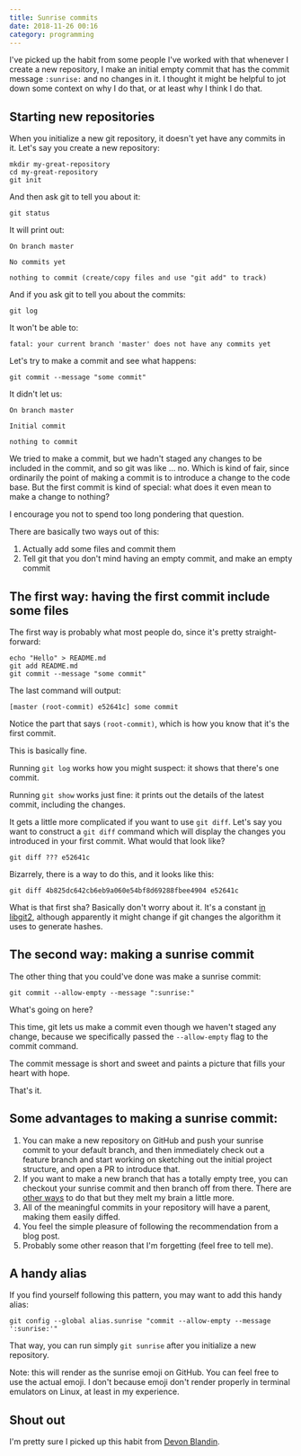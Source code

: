 ```yaml
---
title: Sunrise commits
date: 2018-11-26 00:16
category: programming
---
```


I've picked up the habit from some people I've worked with that whenever I create a new repository, I make an initial empty commit that has the commit message `:sunrise:` and no changes in it.
I thought it might be helpful to jot down some context on why I do that, or at least why I think I do that.

## Starting new repositories

When you initialize a new git repository, it doesn't yet have any commits in it.
Let's say you create a new repository:

```
mkdir my-great-repository
cd my-great-repository
git init
```

And then ask git to tell you about it:

```
git status
```

It will print out:

```
On branch master

No commits yet

nothing to commit (create/copy files and use "git add" to track)
```

And if you ask git to tell you about the commits:

```
git log
```

It won't be able to:

```
fatal: your current branch 'master' does not have any commits yet
```

Let's try to make a commit and see what happens:

```
git commit --message "some commit"
```

It didn't let us:

```
On branch master

Initial commit

nothing to commit
```

We tried to make a commit, but we hadn't staged any changes to be included in the commit, and so git was like ...
no.
Which is kind of fair, since ordinarily the point of making a commit is to introduce a change to the code base.
But the first commit is kind of special:
what does it even mean to make a change to nothing?

I encourage you not to spend too long pondering that question.

There are basically two ways out of this:

1. Actually add some files and commit them
1. Tell git that you don't mind having an empty commit, and make an empty commit

## The first way: having the first commit include some files

The first way is probably what most people do, since it's pretty straight-forward:

```
echo "Hello" > README.md
git add README.md
git commit --message "some commit"
```

The last command will output:

```
[master (root-commit) e52641c] some commit
```

Notice the part that says `(root-commit)`, which is how you know that it's the first commit.

This is basically fine.

Running `git log` works how you might suspect:
it shows that there's one commit.

Running `git show` works just fine:
it prints out the details of the latest commit, including the changes.

It gets a little more complicated if you want to use `git diff`.
Let's say you want to construct a `git diff` command which will display the changes you introduced in your first commit.
What would that look like?

```
git diff ??? e52641c
```

Bizarrely, there is a way to do this, and it looks like this:

```
git diff 4b825dc642cb6eb9a060e54bf8d69288fbee4904 e52641c
```

What is that first sha?
Basically don't worry about it.
It's a constant [in libgit2], although apparently it might change if git changes the algorithm it uses to generate hashes.

[in libgit2]: https://github.com/libgit2/libgit2/blob/e6cdd17c846648aa8e1e025fa1988475886a551e/tests/stash/save.c#L404

## The second way: making a sunrise commit

The other thing that you could've done was make a sunrise commit:

```
git commit --allow-empty --message ":sunrise:"
```

What's going on here?

This time, git lets us make a commit even though we haven't staged any change, because we specifically passed the `--allow-empty` flag to the commit command.

The commit message is short and sweet and paints a picture that fills your heart with hope.

That's it.

## Some advantages to making a sunrise commit:

1. You can make a new repository on GitHub and push your sunrise commit to your default branch, and then immediately check out a feature branch and start working on sketching out the initial project structure, and open a PR to introduce that.
1. If you want to make a new branch that has a totally empty tree, you can checkout your sunrise commit and then branch off from there.
   There are [other ways] to do that but they melt my brain a little more.
1. All of the meaningful commits in your repository will have a parent, making them easily diffed.
1. You feel the simple pleasure of following the recommendation from a blog post.
1. Probably some other reason that I'm forgetting (feel free to tell me).

[other ways]: https://github.com/tj/git-extras/blob/a815bb0fbdd9bf346ae614d8d41542ddb7099499/bin/git-fresh-branch

## A handy alias

If you find yourself following this pattern, you may want to add this handy alias:

```
git config --global alias.sunrise "commit --allow-empty --message ':sunrise:'"
```

That way, you can run simply `git sunrise` after you initialize a new repository.

Note: this will render as the sunrise emoji on GitHub.
You can feel free to use the actual emoji.
I don't because emoji don't render properly in terminal emulators on Linux, at least in my experience.

## Shout out

I'm pretty sure I picked up this habit from [Devon Blandin].

[Devon Blandin]: https://github.com/dblandin
